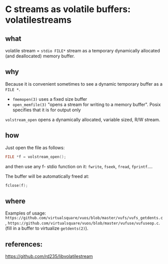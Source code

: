 C streams as volatile buffers: volatilestreams
====

what
----
volatile stream = `stdio FILE*` stream as a temporary dynamically allocated (and deallocated) memory buffer.

why
----
Because it is convenient sometimes to see a dynamic temporary buffer as a `FILE *`.

* `fmemopen(3)` uses a fixed size buffer
* `open_memfile(3)` "opens a stream for writing to a memory buffer". Posix specifies that it is for output only

`volstream_open` opens a dynamically allocated, variable sized, R/W stream.

how
----
Just open the file as follows:
```C
FILE *f = volstream_open();
```
and then use any f- stdio function on it: `fwrite`, `fseek`, `fread`, `fprintf`....

The buffer will be automatically freed at:
```C
fclose(f);
```

where
----
Examples of usage:
`https://github.com/virtualsquare/vuos/blob/master/vufs/vufs_getdents.c`,
`https://github.com/virtualsquare/vuos/blob/master/vufuse/vufuseop.c`.
(fill in a buffer to virtualize `getdents(2)`).

references:
----
https://github.com/rd235/libvolatilestream
